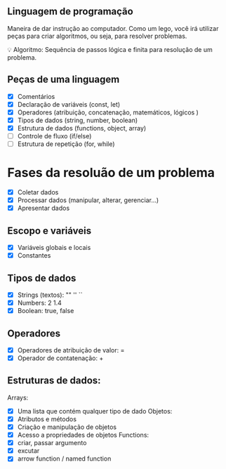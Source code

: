 ## Linguagem de programação
Maneira de dar instrução ao computador. Como um lego, você irá utilizar peças para criar algoritmos, ou seja, para resolver problemas.

💡 Algoritmo: Sequência de passos lógica e finita para resolução de um problema.

## Peças de uma linguagem

 - [x] Comentários
 - [x] Declaração de variáveis (const, let)
 - [x] Operadores (atribuição, concatenação, matemáticos, lógicos )
 - [x] Tipos de dados (string, number, boolean)
 - [x] Estrutura de dados (functions, object, array)
 - [ ] Controle de fluxo (if/else)
 - [ ] Estrutura de repetição (for, while)

# Fases da resoluão de um problema

 - [x] Coletar dados
 - [x] Processar dados (manipular, alterar, gerenciar...)
 - [x] Apresentar dados

## Escopo e variáveis

 - [x] Variáveis globais e locais
 - [x] Constantes

## Tipos de dados

 - [x] Strings (textos): "" '' ``
 - [x] Numbers: 2 1.4
 - [x] Boolean: true, false

## Operadores

 - [x] Operadores de atribuição de valor: =
 - [x] Operador de contatenação: +

## Estruturas de dados:
Arrays: 
 - [x] Uma lista que contém qualquer tipo de dado
Objetos:
 - [x] Atributos e métodos
 - [x] Criação e manipulação de objetos
 - [x] Acesso a propriedades de objetos
Functions:
 - [x] criar, passar argumento
 - [x] excutar
 - [x] arrow function / named function